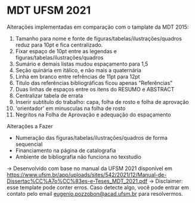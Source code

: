 # MDT UFSM 2021

Alterações implementadas em comparação com o tamplate da MDT 2015:

1. Tamanho para nome e fonte de figuras/tabelas/ilustrações/quadros reduz para 10pt e fica centralizado.
2. Fixar espaço de 10pt entre as legendas e figuras/tabelas/ilustrações/quadros
3. Sumário e demais listas mudou espaçamento para 1,5
4. Seção quinária em itálico, e não mais a quaternária
5. Linha em branco entre refrências de 11pt para 12pt
6. Título das referências bibliográficas ficou apenas "Referências"
7. Duas linhas de espaços entre os itens do RESUMO e ABSTRACT
8. Centralizar tabela de errata
9. Inserir subtítulo do trabalho: capa, folha de rosto e folha de aprovação
10. 'orientador' em minusculas na folha de rosto
11.  Negritos na Folha de Aprovação e adequação do espaçamento

Alterações a Fazer

* Numeração das figuras/tabelas/ilustrações/quadros de forma sequencial 
* Financiamento na página de catalografia
* Ambiente de bibliografia não funciona no texstudio

-> Desenvolvido com base no manual da UFSM 2021 disponível em https://www.ufsm.br/app/uploads/sites/542/2021/12/Manual-de-Dissertac%CC%A7o%CC%83es-e-Teses_MDT_2021.pdf
-> Disclaimer: esse template pode conter erros. Caso detecte algo, você pode entrar em contato pelo email eugenio.pozzobon@acad.ufsm.br para resolvermos.
